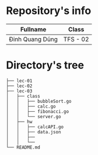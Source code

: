 # Repository's info

| Fullname        | Class    |
| --------------- | -------- |
| Đinh Quang Dũng | TFS - 02 |

# Directory's tree

```
├── lec-01
├── lec-02
├── lec-03
│   ├── class
│   │   ├── bubbleSort.go
│   │   ├── calc.go
│   │   ├── fibonacci.go
│   │   └── server.go
│   ├── hw
│   │   ├── calcAPI.go
│   │   ├── data.json
│   │   ├──
│   │   └──
└── README.md
```
